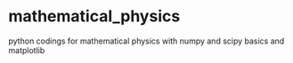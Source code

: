 # mathematical_physics
python codings for mathematical physics with numpy and scipy basics and matplotlib

